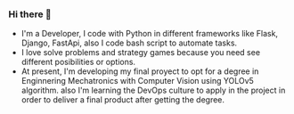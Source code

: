 ### Hi there 👋

- I'm a Developer, I code with Python in different frameworks like Flask, Django, FastApi, also I code bash script to automate tasks.
- I love solve problems and strategy games because you need see different posibilities or options.
- At present, I'm developing my final proyect to opt for a degree in Enginnering Mechatronics with Computer Vision using YOLOv5 algorithm. also I'm learning the DevOps culture to apply in the project in order to deliver a final product after getting the degree. 
<!--
**Juerodriguez/Juerodriguez** is a ✨ _special_ ✨ repository because its `README.md` (this file) appears on your GitHub profile.

Here are some ideas to get you started:

- 🔭 I’m currently working on ...
- 🌱 I’m currently learning ...
- 👯 I’m looking to collaborate on ...
- 🤔 I’m looking for help with ...
- 💬 Ask me about ...
- 📫 How to reach me: ...
- 😄 Pronouns: ...
- ⚡ Fun fact: ...
-->
